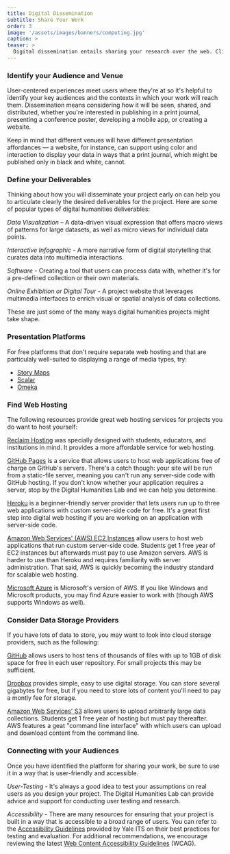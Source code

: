 ```yaml
---
title: Digital Dissemination
subtitle: Share Your Work
order: 3
image: '/assets/images/banners/computing.jpg'
caption: >
teaser: >
  Digital dissemination entails sharing your research over the web. Click to read more about available tools for visualizing and publishing your work. 
---
```


### Identify your Audience and Venue

User-centered experiences meet users where they're at so it's helpful to identify your key audiences and the contexts in which your work will reach them. Dissemination means considering how it will be seen, shared, and distributed, whether you're interested in publishing in a print journal, presenting a conference poster, developing a mobile app, or creating a website. 

Keep in mind that different venues will have different presentation affordances — a website, for instance, can support using color and interaction to display your data in ways that a print journal, which might be published only in black and white, cannot.


### Define your Deliverables

Thinking about how you will disseminate your project early on can help you to articulate clearly the desired deliverables for the project. Here are some of popular types of digital humanities deliverables:

*Data Visualization* – A data-driven visual expression that offers macro views of patterns for large datasets, as well as micro views for individual data points.

*Interactive Infographic* - A more narrative form of digital storytelling that curates data into multimedia interactions.

*Software* - Creating a tool that users can process data with, whether it's for a pre-defined collection or their own materials.

*Online Exhibition or Digital Tour* - A project website that leverages multimedia interfaces to enrich visual or spatial analysis of data collections.

These are just some of the many ways digital humanities projects might take shape. 

### Presentation Platforms

For free platforms that don't require separate web hosting and that are particulaly well-suited to displaying a range of media types, try:
* <a href='https://www.arcgis.com/home/index.html' target='_blank'>Story Maps</a>
* <a href='https://scalar.me/anvc/scalar/' target='_blank'>Scalar</a>
* <a href='https://omeka.org/' target='_blank'>Omeka</a>


### Find Web Hosting

The following resources provide great web hosting services for projects you do want to host yourself:

<a href='https://reclaimhosting.com/' target='_blank'>Reclaim Hosting</a> was specially designed with students, educators, and institutions in mind. It provides a more affordable service for web hosting.

<a href='https://pages.github.com/' target='_blank'>GitHub Pages</a> is a service that allows users to host web applications free of charge on GitHub's servers. There's a catch though: your site will be run from a static-file server, meaning you can't run any server-side code with GitHub hosting. If you don't know whether your application requires a server, stop by the Digital Humanities Lab and we can help you determine.

<a href='https://www.heroku.com/' target='_blank'>Heroku</a> is a beginner-friendly server provider that lets users run up to three web applications with custom server-side code for free. It's a great first step into digital web hosting if you are working on an application with server-side code.

<a href='https://aws.amazon.com/' target='_blank'>Amazon Web Services' (AWS) EC2 Instances</a> allow users to host web applications that run custom server-side code. Students get 1 free year of EC2 instances but afterwards  must pay to use Amazon servers. AWS is harder to use than Heroku and requires familiarity with server administration. That said, AWS is quickly becoming the industry standard for scalable web hosting.

<a href='https://azure.microsoft.com/en-us/' target='_blank'>Microsoft Azure</a> is Microsoft's version of AWS. If you like Windows and Microsoft products, you may find Azure easier to work with (though AWS supports Windows as well).

### Consider Data Storage Providers

If you have lots of data to store, you may want to look into cloud storage providers, such as the following:

<a href='https://github.com/' target='_blank'>GitHub</a> allows users to host tens of thousands of files with up to 1GB of disk space for free in each user repository. For small projects this may be sufficient.

<a href='https://www.dropbox.com' target='_blank'>Dropbox</a> provides simple, easy to use digital storage. You can store several gigabytes for free, but if you need to store lots of content you'll need to pay a montly fee for storage.

<a href='https://aws.amazon.com/' target='_blank'>Amazon Web Services' S3</a> allows users to upload arbitrarily large data collections. Students get 1 free year of hosting but must pay thereafter. AWS features a geat "command line interface" with which users can upload and download content from the command line.

### Connecting with your Audiences

Once you have identified the platform for sharing your work, be sure to use it in a way that is user-friendly and accessible.

*User-Testing* - It's always a good idea to test your assumptions on real users as you design your project. The Digital Humanities Lab can provide advice and support for conducting user testing and research.  

*Accessibility* - There are many resources for ensuring that your project is built in a way that is accessible to a broad range of users. You can refer to the <a href='https://usability.yale.edu/web-accessibility' target='_blank'>Accessibility Guidelines</a> provided by Yale ITS on their best practices for testing and evaluation. For additional recommendations, we encourage reviewing the latest <a href='https://www.w3.org/WAI/intro/wcag' target='_blank'>Web Content Accessibility Guidelines</a> (WCAG).